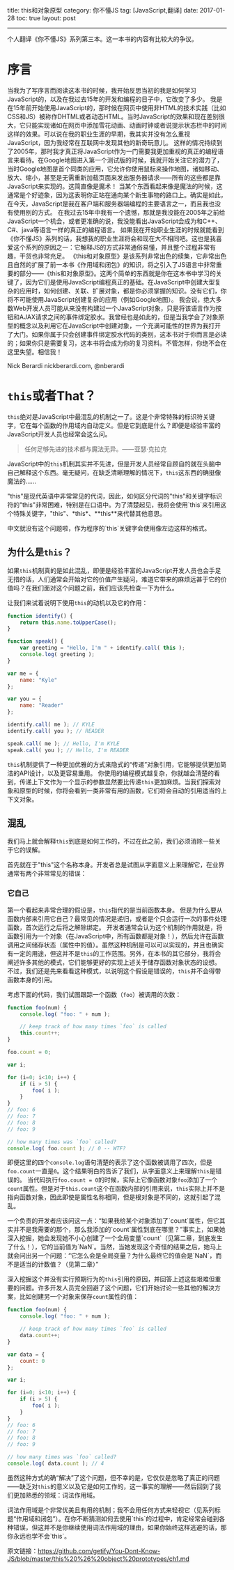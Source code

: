 title: this和对象原型
category: 你不懂JS
tag: [JavaScript,翻译]
date: 2017-01-28
toc: true
layout: post

---

个人翻译《你不懂JS》系列第三本。这一本书的内容有比较大的争议。
<!--more-->

# 序言
当我为了写序言而阅读这本书的时候，我开始反思当初的我是如何学习JavaScript的，以及在我过去15年的开发和编程的日子中，它改变了多少。
我是在15年前开始使用JavaScript的，那时候在网页中使用非HTML的技术实践（比如CSS和JS）被称作DHTML或者动态HTML。当时JavaScript的效果和现在差别很大，它只能实现诸如在网页中添加雪花动画、动画时钟或者说提示状态栏中的时间这样的效果。可以说在我的职业生涯的早期，我其实并没有怎么重视JavaScript，因为我经常在互联网中发现其他的新奇玩意儿。
这样的情况持续到了2005年，那时我才真正将JavaScript作为一门需要我更加重视的真正的编程语言来看待。在Google地图进入第一个测试版的时候，我就开始关注它的潜力了，当时Google地图是首个同类的应用，它允许你使用鼠标来操作地图，诸如移动、放大、缩小，甚至是无需重新加载页面来发出服务器请求——所有的这些都是靠JavaScript来实现的。这简直像是魔术！
当某个东西看起来像是魔法的时候，这通常是个好迹象，因为这表明你正站在通向某个新生事物的路口上。确实是如此，在今天，JavaScript是我在客户端和服务器端编程的主要语言之一，而且我也没有使用别的方式。
在我过去15年中我有一个遗憾，那就是我没能在2005年之前给JavaScript一个机会，或者更准确的说，我没能看出JavaScript会成为和C++、C#、java等语言一样的真正的编程语言。
如果我在开始职业生涯的时候就能看到《你不懂JS》系列的话，我想我的职业生涯将会和现在大不相同吧。这也是我喜爱这个系列的原因之一：它解释JS的方式非常通俗易懂，并且整个过程非常有趣，干货也非常充足。
《this和对象原型》是该系列非常出色的续集，它非常出色且自然的扩展了前一本书《作用域和闭包》的知识，将之引入了JS语言中非常重要的部分——《this和对象原型》。这两个简单的东西就是你在这本书中学习的关键了，因为它们是使用JavaScript编程真正的基础。在JavaScript中创建大型复杂的应用时，如何创建、关联、扩展对象，都是你必须掌握的知识。没有它们，你将不可能使用JavaScript创建复杂的应用（例如Google地图）。
我会说，绝大多数Web开发人员可能从来没有构建过一个JavaScript对象，只是将该语言作为按钮和AJAX请求之间的事件绑定胶水。我曾经也是如此的，但是当我学会了对象原型的概念以及利用它在JavaScript中创建对象，一个充满可能性的世界为我打开了大门。如果你属于只会创建事件绑定胶水代码的类别，这本书对于你而言是必读的；如果你只是需要复习，这本书将会成为你的复习资料。不管怎样，你绝不会在这里失望。相信我！

Nick Berardi
nickberardi.com, @nberardi

# `this`或者That？
`this`绝对是JavaScript中最混乱的机制之一了。这是个非常特殊的标识符关键字，它在每个函数的作用域内自动定义。但是它到底是什么？即便是经验丰富的JavaScript开发人员也经常会这么问。
> 任何足够先进的技术都与魔法无异。——亚瑟·克拉克

JavaScript中的`this`机制其实并不先进，但是开发人员经常自顾自的就在头脑中自己解释这个东西。毫无疑问，在缺乏清晰理解的情况下，`this`这东西的确挺像魔法的……

<p class="note">
"this"是现代英语中非常常见的代词，因此，如何区分代词的"this"和关键字标识符的"this"非常困难，特别是在口语中。为了清楚起见，我将会使用`this`来引用这个特殊关键字，"this"、*this*、**this**来代替其他意思。
</p>

<p class="translator">
中文就没有这个问题啦，作为程序的`this`关键字会使用像左边这样的格式。
</p>

## 为什么是`this`？
如果`this`机制真的是如此混乱，即便是经验丰富的JavaScript开发人员也会手足无措的话，人们通常会开始对它的价值产生疑问，难道它带来的麻烦远甚于它的价值吗？在我们面对这个问题之前，我们应该先检查一下为什么。

让我们来试着说明下使用`this`的动机以及它的作用：
```JavaScript
function identify() {
    return this.name.toUpperCase();
}

function speak() {
    var greeting = "Hello, I'm " + identify.call( this );
    console.log( greeting );
}

var me = {
    name: "Kyle"
};

var you = {
    name: "Reader"
};

identify.call( me ); // KYLE
identify.call( you ); // READER

speak.call( me ); // Hello, I'm KYLE
speak.call( you ); // Hello, I'm READER
```
`this`机制提供了一种更加优雅的方式来隐式的“传递”对象引用，它能够提供更加简洁的API设计，以及更容易重用。
你使用的编程模式越复杂，你就越会清楚的看到，传递上下文作为一个显示的参数显然要比传递`this`更加麻烦。当我们探索对象和原型的时候，你将会看到一类非常有用的函数，它们将会自动的引用适当的上下文对象。

## 混乱
我们马上就会解释`this`到底是如何工作的，不过在此之前，我们必须消除一些关于它的误解。

首先就在于"this"这个名称本身。开发者总是试图从字面意义上来理解它，在业界通常有两个非常常见的错误：

### 它自己
第一个看起来非常合理的假设是，`this`指代的是当前函数本身。
但是为什么要从函数内部来引用它自己？最常见的情况是递归，或者是个只会运行一次的事件处理函数，首次运行之后将之解除绑定。
开发者通常会认为这个机制的作用就是，将函数引用为一个对象（在JavaScript中，所有函数都是对象！），然后允许在函数调用之间储存状态（属性中的值）。虽然这种机制是可以可以实现的，并且也确实有一定的用途，但这并不是`this`的工作范围。另外，在本书的其它部分，我将会阐述许多其他的模式，它们能够更好的实现上述关于储存函数对象状态的设想。
不过，我们还是先来看看这种模式，以说明这个假设是错误的，`this`并不会得带函数本身的引用。

考虑下面的代码，我们试图跟踪一个函数（`foo`）被调用的次数：
```JavaScript
function foo(num) {
    console.log( "foo: " + num );

    // keep track of how many times `foo` is called
    this.count++;
}

foo.count = 0;

var i;

for (i=0; i<10; i++) {
    if (i > 5) {
        foo( i );
    }
}
// foo: 6
// foo: 7
// foo: 8
// foo: 9

// how many times was `foo` called?
console.log( foo.count ); // 0 -- WTF?
```
即便这里的四个`console.log`语句清楚的表示了这个函数被调用了四次，但是`foo.count`一直是`0`。这个结果明白的告诉了我们，从字面意义上来理解`this`是错误的。
当代码执行`foo.count = 0`的时候，实际上它像函数对象`foo`添加了一个`count`属性。但是对于`this.count`这个在函数内部的引用来说，`this`实际上并不是指向函数对象，因此即使是属性名称相同，但是根对象是不同的，这就引起了混乱。

<p class="note">
一个负责的开发者应该问这一点：“如果我给某个对象添加了`count`属性，但它其实并不是我需要的那个，那么我添加的`count`属性到底在哪里？”事实上，如果她深入挖掘，她会发现她不小心创建了一个全局变量`count`（见第二章，到底发生了什么！），它的当前值为`NaN`。当然，当她发现这个奇怪的结果之后，她马上就会问出另一个问题：“它怎么会是全局变量？为什么最终它的值会是`NaN`，而不是适当的计数值？（见第二章）”
</p>

深入挖掘这个并没有实行预期行为的`this`引用的原因，并回答上述这些艰难但重要的问题。许多开发人员完全回避了这个问题，它们开始讨论一些其他的解决方案，比如创建另一个对象来保存`count`属性的值：
```JavaScript
function foo(num) {
    console.log( "foo: " + num );

    // keep track of how many times `foo` is called
    data.count++;
}

var data = {
    count: 0
};

var i;

for (i=0; i<10; i++) {
    if (i > 5) {
        foo( i );
    }
}
// foo: 6
// foo: 7
// foo: 8
// foo: 9

// how many times was `foo` called?
console.log( data.count ); // 4
```
虽然这种方式的确“解决”了这个问题，但不幸的是，它仅仅是忽略了真正的问题——缺乏对`this`的意义以及它是如何工作的，这一事实的理解——然后回到了我们更加熟悉的领域：词法作用域。

<p class="note">
词法作用域是个非常优美且有用的机制；我不会用任何方式来轻视它（见系列标题“作用域和闭包”）。在你不断猜测如何去使用`this`的过程中，肯定经常会碰到各种错误，但这并不是你继续使用词法作用域的理由，如果你始终这样逃避的话，那你永远也学不会`this`。
</p>



原文链接：https://github.com/getify/You-Dont-Know-JS/blob/master/this%20%26%20object%20prototypes/ch1.md